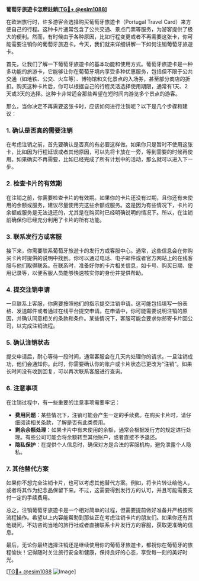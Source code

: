 **葡萄牙旅遊卡怎麽註銷[[TG💪+ @esim1088](https://t.me/s/esim1088)]**

在欧洲旅行时，许多游客会选择购买葡萄牙旅遊卡（Portugal Travel Card）来方便自己的行程。这种卡片通常包含了公共交通、景点门票等服务，为游客提供了极大的便利。然而，有时候由于各种原因，比如行程变更或者不再需要这张卡，你可能需要注销你的葡萄牙旅遊卡。今天，我们就来详细讲解一下如何注销葡萄牙旅遊卡。

首先，让我们了解一下葡萄牙旅遊卡的基本功能和使用方式。葡萄牙旅遊卡是一种多功能的旅游卡，它能够让你在葡萄牙境内享受多种优惠服务，包括但不限于公共交通（如地铁、公交、火车等）、博物馆和文化景点的入场券，甚至部分商店的折扣。购买这种卡片后，你可以根据自己的行程灵活选择使用期限，通常有1天、2天或3天的选择。这种卡非常适合那些希望在短时间内游览多个景点的游客。

那么，当你决定不再需要这张卡时，应该如何进行注销呢？以下是几个步骤和建议：

### 1. 确认是否真的需要注销

在考虑注销之前，首先要确认是否真的有必要这样做。如果你只是暂时不使用这张卡，比如因为行程延误或者其他原因，可以先将卡放在一旁，等到需要的时候再使用。如果确实不再需要，比如已经完成了所有计划中的活动，那么就可以进入下一步。

### 2. 检查卡片的有效期

在注销之前，你需要检查卡片的有效期。如果你的卡片还没有过期，且你还有未使用的余额或服务，建议尽量使用完这些余额或服务。这是因为有些情况下，卡片的余额或服务是无法退还的，尤其是在购买时已经明确说明的情况下。所以，在注销前确保你已经充分利用了卡片的所有功能。

### 3. 联系发行方或客服

接下来，你需要联系葡萄牙旅遊卡的发行方或客服中心。通常，这些信息会在你购买卡片时提供的说明中找到。你可以通过电话、电子邮件或者官方网站上的在线客服与他们取得联系。在联系时，准备好你的卡片相关信息，如卡号、购买日期、使用记录等，以便客服人员能够快速核实你的身份并提供帮助。

### 4. 提交注销申请

一旦联系上客服，你需要按照他们的指示提交注销申请。这可能包括填写一份表格、发送邮件或者通过在线平台提交申请。在申请中，你可能需要说明注销的原因，并确认同意相关的条款和条件。某些情况下，客服可能会要求你邮寄卡片回公司，以完成注销流程。

### 5. 确认注销状态

提交申请后，耐心等待一段时间，通常客服会在几天内处理你的请求。一旦注销成功，他们会通知你。此时，你需要确认你的账户或卡片状态已更改为“注销”。如果长时间没有收到回复，可以再次联系客服进行查询。

### 6. 注意事项

在注销过程中，有一些重要的注意事项需要牢记：

- **费用问题**：某些情况下，注销可能会产生一定的手续费。在购买卡片时，请仔细阅读相关条款，了解是否有此类费用。
- **剩余余额处理**：如果卡片中有未使用的余额，通常会根据发行方的规定进行处理。有些公司可能会将余额转至其他账户，或者直接不予退还。
- **隐私保护**：在提供个人信息时，确保对方是合法的客服机构，避免泄露个人隐私。

### 7. 其他替代方案

如果你不想完全注销卡片，也可以考虑其他替代方案。例如，将卡片转让给他人，或者将其作为纪念品保留下来。不过，这需要得到发行方的认可，并且可能需要支付一定的手续费用。

总之，注销葡萄牙旅遊卡是一个相对简单的过程，但需要提前做好准备并严格按照流程操作。希望以上内容能帮助到那些正在考虑注销卡片的朋友们。如果你还有其他疑问，不妨咨询当地的旅行社或者直接联系卡片发行方的客服，获取更准确的信息。

最后，无论你最终选择注销还是继续使用你的葡萄牙旅遊卡，都祝你在葡萄牙的旅程愉快！记得随时关注旅行安全和健康，保持良好的心态，享受每一刻的美好时光。

[[TG💪+ @esim1088](https://t.me/s/esim1088) ![Image](https://i.postimg.cc/4NQfJmqS/Snipaste-2025-05-13-00-14-12.png)]
